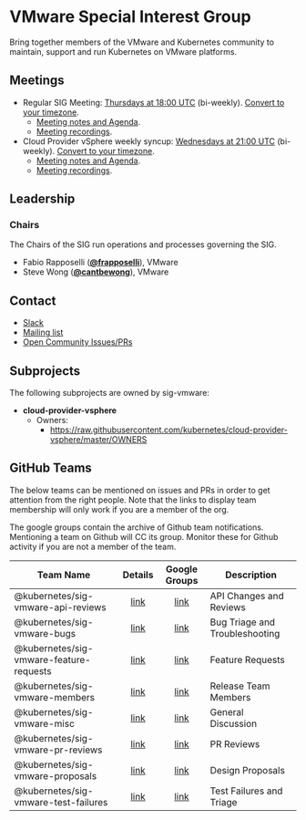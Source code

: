 <!---
This is an autogenerated file!

Please do not edit this file directly, but instead make changes to the
sigs.yaml file in the project root.

To understand how this file is generated, see https://git.k8s.io/community/generator/README.md
-->
# VMware Special Interest Group

Bring together members of the VMware and Kubernetes community to maintain, support and run Kubernetes on VMware platforms.

## Meetings
* Regular SIG Meeting: [Thursdays at 18:00 UTC](https://docs.google.com/document/d/1FQx0BPlkkl1Bn0c9ocVBxYIKojpmrS1CFP5h0DI68AE/edit) (bi-weekly). [Convert to your timezone](http://www.thetimezoneconverter.com/?t=18:00&tz=UTC).
  * [Meeting notes and Agenda](https://docs.google.com/document/d/1RV0nVtlPoAtM0DQwNYxYCC9lHfiHpTNatyv4bek6XtA/edit?usp=sharing).
  * [Meeting recordings](https://www.youtube.com/playlist?list=PLutJyDdkKQIqKv-Zq8WbyibQtemChor9y).
* Cloud Provider vSphere weekly syncup: [Wednesdays at 21:00 UTC](https://docs.google.com/document/d/1FQx0BPlkkl1Bn0c9ocVBxYIKojpmrS1CFP5h0DI68AE/edit) (bi-weekly). [Convert to your timezone](http://www.thetimezoneconverter.com/?t=21:00&tz=UTC).
  * [Meeting notes and Agenda](https://docs.google.com/document/d/1B0NmmKVh8Ea5hnNsbUsJC7ZyNCsq_6NXl5hRdcHlJgY/edit?usp=sharing).
  * [Meeting recordings](https://www.youtube.com/playlist?list=PLutJyDdkKQIpOT4bOfuO3MEMHvU1tRqyR).

## Leadership

### Chairs
The Chairs of the SIG run operations and processes governing the SIG.

* Fabio Rapposelli (**[@frapposelli](https://github.com/frapposelli)**), VMware
* Steve Wong (**[@cantbewong](https://github.com/cantbewong)**), VMware

## Contact
* [Slack](https://kubernetes.slack.com/messages/sig-vmware)
* [Mailing list](https://groups.google.com/forum/#!forum/kubernetes-sig-vmware)
* [Open Community Issues/PRs](https://github.com/kubernetes/community/labels/sig%2Fvmware)

## Subprojects

The following subprojects are owned by sig-vmware:
- **cloud-provider-vsphere**
  - Owners:
    - https://raw.githubusercontent.com/kubernetes/cloud-provider-vsphere/master/OWNERS

## GitHub Teams

The below teams can be mentioned on issues and PRs in order to get attention from the right people.
Note that the links to display team membership will only work if you are a member of the org.

The google groups contain the archive of Github team notifications.
Mentioning a team on Github will CC its group.
Monitor these for Github activity if you are not a member of the team.

| Team Name | Details | Google Groups | Description |
| --------- |:-------:|:-------------:|  ----------- |
| @kubernetes/sig-vmware-api-reviews | [link](https://github.com/orgs/kubernetes/teams/sig-vmware-api-reviews) | [link](https://groups.google.com/forum/#!forum/kubernetes-sig-vmware-api-reviews) | API Changes and Reviews |
| @kubernetes/sig-vmware-bugs | [link](https://github.com/orgs/kubernetes/teams/sig-vmware-bugs) | [link](https://groups.google.com/forum/#!forum/kubernetes-sig-vmware-bugs) | Bug Triage and Troubleshooting |
| @kubernetes/sig-vmware-feature-requests | [link](https://github.com/orgs/kubernetes/teams/sig-vmware-feature-requests) | [link](https://groups.google.com/forum/#!forum/kubernetes-sig-vmware-feature-requests) | Feature Requests |
| @kubernetes/sig-vmware-members | [link](https://github.com/orgs/kubernetes/teams/sig-vmware-members) | [link](https://groups.google.com/forum/#!forum/kubernetes-sig-vmware-members) | Release Team Members |
| @kubernetes/sig-vmware-misc | [link](https://github.com/orgs/kubernetes/teams/sig-vmware-misc) | [link](https://groups.google.com/forum/#!forum/kubernetes-sig-vmware-misc) | General Discussion |
| @kubernetes/sig-vmware-pr-reviews | [link](https://github.com/orgs/kubernetes/teams/sig-vmware-pr-reviews) | [link](https://groups.google.com/forum/#!forum/kubernetes-sig-vmware-pr-reviews) | PR Reviews |
| @kubernetes/sig-vmware-proposals | [link](https://github.com/orgs/kubernetes/teams/sig-vmware-proposals) | [link](https://groups.google.com/forum/#!forum/kubernetes-sig-vmware-proposals) | Design Proposals |
| @kubernetes/sig-vmware-test-failures | [link](https://github.com/orgs/kubernetes/teams/sig-vmware-test-failures) | [link](https://groups.google.com/forum/#!forum/kubernetes-sig-vmware-test-failures) | Test Failures and Triage |

<!-- BEGIN CUSTOM CONTENT -->

<!-- END CUSTOM CONTENT -->
